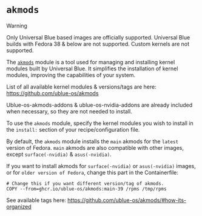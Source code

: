 # `akmods`

> [!WARNING]  
> Only Universal Blue based images are officially supported. Universal Blue builds with Fedora 38 & below are not supported. Custom kernels are not supported.

The [`akmods`](https://github.com/ublue-os/akmods) module is a tool used for managing and installing kernel modules built by Universal Blue. It simplifies the installation of kernel modules, improving the capabilities of your system.

List of all available kernel modules & versions/tags are here:   
https://github.com/ublue-os/akmods

Ublue-os-akmods-addons & ublue-os-nvidia-addons are already included when necessary, so they are not needed to install.

To use the `akmods` module, specify the kernel modules you wish to install in the `install:` section of your recipe/configuration file.

By default, the `akmods` module installs the `main` akmods for the `latest` version of Fedora.
`main` akmods are also compatible with other images, except `surface(-nvidia)` & `asus(-nvidia)`.

If you want to install akmods for `surface(-nvidia)` or `asus(-nvidia)` images, or for `older version of Fedora`, change this part in the Containerfile:

```
# Change this if you want different version/tag of akmods.
COPY --from=ghcr.io/ublue-os/akmods:main-39 /rpms /tmp/rpms
```

See available tags here: https://github.com/ublue-os/akmods/#how-its-organized